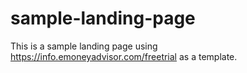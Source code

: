 # sample-landing-page

This is a sample landing page using https://info.emoneyadvisor.com/freetrial as a template.
